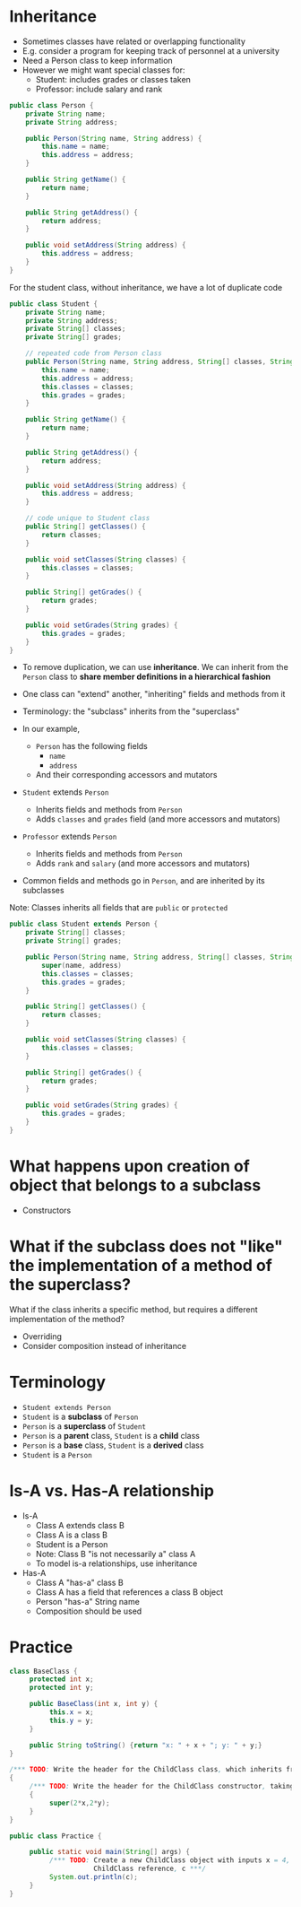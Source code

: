 # Inheritance

-   Sometimes classes have related or overlapping functionality
-   E.g. consider a program for keeping track of personnel at a university
-   Need a Person class to keep information
-   However we might want special classes for:
    -   Student: includes grades or classes taken
    -   Professor: include salary and rank

```java
public class Person {
    private String name;
    private String address;

    public Person(String name, String address) {
        this.name = name;
        this.address = address;
    }

    public String getName() {
        return name;
    }

    public String getAddress() {
        return address;
    }

    public void setAddress(String address) {
        this.address = address;
    }
}
```

For the student class, without inheritance, we have a lot of duplicate code

```java
public class Student {
    private String name;
    private String address;
    private String[] classes;
    private String[] grades;

    // repeated code from Person class
    public Person(String name, String address, String[] classes, String[] grades) {
        this.name = name;
        this.address = address;
        this.classes = classes;
        this.grades = grades;
    }

    public String getName() {
        return name;
    }

    public String getAddress() {
        return address;
    }

    public void setAddress(String address) {
        this.address = address;
    }

    // code unique to Student class
    public String[] getClasses() {
        return classes;
    }

    public void setClasses(String classes) {
        this.classes = classes;
    }

    public String[] getGrades() {
        return grades;
    }

    public void setGrades(String grades) {
        this.grades = grades;
    }
}
```

-   To remove duplication, we can use **inheritance**. We can inherit from the `Person` class to **share member definitions in a hierarchical fashion**
-   One class can "extend" another, "inheriting" fields and methods from it
-   Terminology: the "subclass" inherits from the "superclass"

-   In our example,
    -   `Person` has the following fields
        -   `name`
        -   `address`
    -   And their corresponding accessors and mutators
-   `Student` extends `Person`
    -   Inherits fields and methods from `Person`
    -   Adds `classes` and `grades` field (and more accessors and mutators)
-   `Professor` extends `Person`
    -   Inherits fields and methods from `Person`
    -   Adds `rank` and `salary` (and more accessors and mutators)
-   Common fields and methods go in `Person`, and are inherited by its subclasses

Note: Classes inherits all fields that are `public` or `protected`

```java
public class Student extends Person {
    private String[] classes;
    private String[] grades;

    public Person(String name, String address, String[] classes, String[] grades) {
        super(name, address)
        this.classes = classes;
        this.grades = grades;
    }

    public String[] getClasses() {
        return classes;
    }

    public void setClasses(String classes) {
        this.classes = classes;
    }

    public String[] getGrades() {
        return grades;
    }

    public void setGrades(String grades) {
        this.grades = grades;
    }
}
```

# What happens upon creation of object that belongs to a subclass

-   Constructors

# What if the subclass does not "like" the implementation of a method of the superclass?

What if the class inherits a specific method, but requires a different implementation of the method?

-   Overriding
-   Consider composition instead of inheritance

# Terminology

-   `Student extends Person`
-   `Student` is a **subclass** of `Person`
-   `Person` is a **superclass** of `Student`
-   `Person` is a **parent** class, `Student` is a **child** class
-   `Person` is a **base** class, `Student` is a **derived** class
-   `Student` is a `Person`

# Is-A vs. Has-A relationship

-   Is-A
    -   Class A extends class B
    -   Class A is a class B
    -   Student is a Person
    -   Note: Class B "is not necessarily a" class A
    -   To model is-a relationships, use inheritance
-   Has-A
    -   Class A "has-a" class B
    -   Class A has a field that references a class B object
    -   Person "has-a" String name
    -   Composition should be used

# Practice

```java
class BaseClass {
     protected int x;
     protected int y;

     public BaseClass(int x, int y) {
          this.x = x;
          this.y = y;
     }

     public String toString() {return "x: " + x + "; y: " + y;}
}

/*** TODO: Write the header for the ChildClass class, which inherits from BaseClass ***/
{
     /*** TODO: Write the header for the ChildClass constructor, taking two inputs, x and y ***/
     {
          super(2*x,2*y);
     }
}

public class Practice {

     public static void main(String[] args) {
          /*** TODO: Create a new ChildClass object with inputs x = 4, y = 3, and store it in a
                     ChildClass reference, c ***/
          System.out.println(c);
     }
}
```
